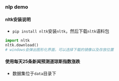 ###  nlp demo

#### nltk安装说明
- `pip install nltk`安装`nltk`，然后下载`nltk`语料包
```python
import nltk
nltk.download()
# windows会弹出图形化界面，可以选择下载的镜像以及存放位置
```

#### 使用每天25条新闻预测道琼斯指数涨跌
- 数据集位于`data`目录下